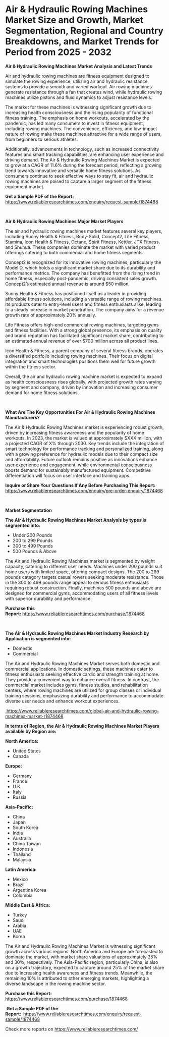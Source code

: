 <p><h1>Air & Hydraulic Rowing Machines Market Size and Growth, Market Segmentation, Regional and Country Breakdowns, and Market Trends for Period from 2025 -  2032</h1></p><p><strong>Air & Hydraulic Rowing Machines Market Analysis and Latest Trends</strong></p>
<p><p>Air and hydraulic rowing machines are fitness equipment designed to simulate the rowing experience, utilizing air and hydraulic resistance systems to provide a smooth and varied workout. Air rowing machines generate resistance through a fan that creates wind, while hydraulic rowing machines utilize pistons and fluid dynamics to adjust resistance levels. </p><p>The market for these machines is witnessing significant growth due to increasing health consciousness and the rising popularity of functional fitness training. The emphasis on home workouts, accelerated by the pandemic, has led many consumers to invest in fitness equipment, including rowing machines. The convenience, efficiency, and low-impact nature of rowing make these machines attractive for a wide range of users, from beginners to serious athletes.</p><p>Additionally, advancements in technology, such as increased connectivity features and smart tracking capabilities, are enhancing user experience and driving demand. The Air & Hydraulic Rowing Machines Market is expected to grow at a CAGR of 11.6% during the forecast period, reflecting a growing trend towards innovative and versatile home fitness solutions. As consumers continue to seek effective ways to stay fit, air and hydraulic rowing machines are poised to capture a larger segment of the fitness equipment market.</p></p>
<p><strong>Get a Sample PDF of the Report:&nbsp;</strong> <a href="https://www.reliableresearchtimes.com/enquiry/request-sample/1874468?utm_campaign=2275&utm_medium=2&utm_source=Github&utm_content=ia&utm_term=05042025&utm_id=air-hydraulic-rowing-machines">https://www.reliableresearchtimes.com/enquiry/request-sample/1874468</a></p>
<p>&nbsp;</p>
<p><strong>Air & Hydraulic Rowing Machines Major Market Players</strong></p>
<p><p>The air and hydraulic rowing machines market features several key players, including Sunny Health & Fitness, Body-Solid, Concept2, Life Fitness, Stamina, Icon Health & Fitness, Octane, Spirit Fitness, Kettler, JTX Fitness, and Shuhua. These companies dominate the market with varied product offerings catering to both commercial and home fitness segments.</p><p>Concept2 is recognized for its innovative rowing machines, particularly the Model D, which holds a significant market share due to its durability and performance metrics. The company has benefitted from the rising trend in home fitness, especially post-pandemic, driving consistent sales growth. Concept2’s estimated annual revenue is around $50 million.</p><p>Sunny Health & Fitness has positioned itself as a leader in providing affordable fitness solutions, including a versatile range of rowing machines. Its products cater to entry-level users and fitness enthusiasts alike, leading to a steady increase in market penetration. The company aims for a revenue growth rate of approximately 20% annually.</p><p>Life Fitness offers high-end commercial rowing machines, targeting gyms and fitness facilities. With a strong global presence, its emphasis on quality and brand reputation has facilitated significant market share, contributing to an estimated annual revenue of over $700 million across all product lines.</p><p>Icon Health & Fitness, a parent company of several fitness brands, operates a diversified portfolio including rowing machines. Their focus on digital integration and smart technologies positions them well for future growth within the fitness sector.</p><p>Overall, the air and hydraulic rowing machine market is expected to expand as health consciousness rises globally, with projected growth rates varying by segment and company, driven by innovation and increasing consumer demand for home fitness solutions.</p></p>
<p>&nbsp;</p>
<p><strong>What Are The Key Opportunities For Air & Hydraulic Rowing Machines Manufacturers?</strong></p>
<p><p>The Air & Hydraulic Rowing Machines market is experiencing robust growth, driven by increasing fitness awareness and the popularity of home workouts. In 2023, the market is valued at approximately $XXX million, with a projected CAGR of X% through 2030. Key trends include the integration of smart technology for performance tracking and personalized training, along with a growing preference for hydraulic models due to their compact size and affordability. Future outlook remains positive as innovations enhance user experience and engagement, while environmental consciousness boosts demand for sustainably manufactured equipment. Competitive differentiation will focus on user interface and training apps.</p></p>
<p><strong>Inquire or Share Your Questions If Any Before Purchasing This Report:</strong> <a href="https://www.reliableresearchtimes.com/enquiry/pre-order-enquiry/1874468?utm_campaign=2275&utm_medium=2&utm_source=Github&utm_content=ia&utm_term=05042025&utm_id=air-hydraulic-rowing-machines">https://www.reliableresearchtimes.com/enquiry/pre-order-enquiry/1874468</a></p>
<p>&nbsp;</p>
<p><strong>Market Segmentation</strong></p>
<p><strong>The Air & Hydraulic Rowing Machines Market Analysis by types is segmented into:</strong></p>
<p><ul><li>Under 200 Pounds</li><li>200 to 299 Pounds</li><li>300 to 499 Pounds</li><li>500 Pounds & Above</li></ul></p>
<p><p>The Air and Hydraulic Rowing Machines market is segmented by weight capacity, catering to different user needs. Machines under 200 pounds suit home users with limited space, offering compact designs. The 200 to 299 pounds category targets casual rowers seeking moderate resistance. Those in the 300 to 499 pounds range appeal to serious fitness enthusiasts requiring robust construction. Finally, machines 500 pounds and above are designed for commercial gyms, accommodating users of all fitness levels with superior durability and performance.</p></p>
<p><strong>Purchase this Report:&nbsp;</strong><a href="https://www.reliableresearchtimes.com/purchase/1874468?utm_campaign=2275&utm_medium=2&utm_source=Github&utm_content=ia&utm_term=05042025&utm_id=air-hydraulic-rowing-machines">https://www.reliableresearchtimes.com/purchase/1874468</a></p>
<p>&nbsp;</p>
<p><strong>The Air & Hydraulic Rowing Machines Market Industry Research by Application is segmented into:</strong></p>
<p><ul><li>Domestic</li><li>Commercial</li></ul></p>
<p><p>The Air and Hydraulic Rowing Machines Market serves both domestic and commercial applications. In domestic settings, these machines cater to fitness enthusiasts seeking effective cardio and strength training at home. They provide a convenient way to enhance overall fitness. In contrast, the commercial market includes gyms, fitness studios, and rehabilitation centers, where rowing machines are utilized for group classes or individual training sessions, emphasizing durability and performance to accommodate diverse user needs and enhance workout experiences.</p></p>
<p><a href="https://www.reliableresearchtimes.com/global-air-and-hydraulic-rowing-machines-market-r1874468?utm_campaign=2275&utm_medium=2&utm_source=Github&utm_content=ia&utm_term=05042025&utm_id=air-hydraulic-rowing-machines">&nbsp;https://www.reliableresearchtimes.com/global-air-and-hydraulic-rowing-machines-market-r1874468</a></p>
<p><strong>In terms of Region, the Air & Hydraulic Rowing Machines Market Players available by Region are:</strong></p>
<p>
    <p> <strong> North America: </strong>
        <ul>
            <li>United States</li>
            <li>Canada</li>
        </ul>
        </p> 
    <p> <strong> Europe: </strong>
        <ul>
            <li>Germany</li>
            <li>France</li>
            <li>U.K.</li>
            <li>Italy</li>
            <li>Russia</li>
        </ul>
        </p> 
    <p> <strong> Asia-Pacific: </strong>
        <ul>
            <li>China</li>
            <li>Japan</li>
            <li>South Korea</li>
            <li>India</li>
            <li>Australia</li>
            <li>China Taiwan</li>
            <li>Indonesia</li>
            <li>Thailand</li>
            <li>Malaysia</li>
        </ul>
        </p> 
    <p> <strong> Latin America: </strong>
        <ul>
            <li>Mexico</li>
            <li>Brazil</li>
            <li>Argentina Korea</li>
            <li>Colombia</li>
        </ul>
        </p> 
    <p> <strong> Middle East & Africa: </strong>
        <ul>
            <li>Turkey</li>
            <li>Saudi</li>
            <li>Arabia</li>
            <li>UAE</li>
            <li>Korea</li>
        </ul>
    </p>
    </p>
<p><p>The Air and Hydraulic Rowing Machines Market is witnessing significant growth across various regions. North America and Europe are forecasted to dominate the market, with market share valuations of approximately 35% and 30%, respectively. The Asia-Pacific region, particularly China, is also on a growth trajectory, expected to capture around 25% of the market share due to increasing health awareness and fitness trends. Meanwhile, the remaining 10% is attributed to other emerging markets, highlighting a diverse landscape in the rowing machine sector.</p></p>
<p><strong>Purchase this Report: </strong><a href="https://www.reliableresearchtimes.com/purchase/1874468?utm_campaign=2275&utm_medium=2&utm_source=Github&utm_content=ia&utm_term=05042025&utm_id=air-hydraulic-rowing-machines">https://www.reliableresearchtimes.com/purchase/1874468</a></p>
<p>&nbsp;<strong>Get a Sample PDF of the Report:&nbsp;&nbsp;</strong><a href="https://www.reliableresearchtimes.com/enquiry/request-sample/1874468?utm_campaign=2275&utm_medium=2&utm_source=Github&utm_content=ia&utm_term=05042025&utm_id=air-hydraulic-rowing-machines">https://www.reliableresearchtimes.com/enquiry/request-sample/1874468</a></p>
<p><strong></strong></p>
<p>Check more reports on <a href="https://www.reliableresearchtimes.com/?utm_campaign=2275&utm_medium=2&utm_source=Github&utm_content=ia&utm_term=05042025&utm_id=air-hydraulic-rowing-machines">https://www.reliableresearchtimes.com/</a></p>